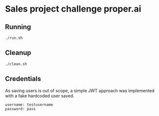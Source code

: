 # Sales project challenge proper.ai

## Running

``` shell script
./run.sh
```

## Cleanup

``` shell script
./clean.sh
```

## Credentials

As saving users is out of scope, a simple JWT approach was implemented
with a fake hardcoded user saved.
```
username: testusername
password: pass
```

